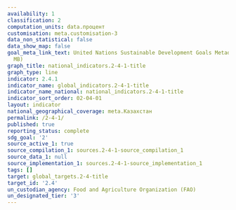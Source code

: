 ```yaml
---
availability: 1
classification: 2
computation_units: data.процент
customisation: meta.customisation-3
data_non_statistical: false
data_show_map: false
goal_meta_link_text: United Nations Sustainable Development Goals Metadata (PDF 4.0
  MB)
graph_title: national_indicators.2-4-1-title
graph_type: line
indicator: 2.4.1
indicator_name: global_indicators.2-4-1-title
indicator_name_national: national_indicators.2-4-1-title
indicator_sort_order: 02-04-01
layout: indicator
national_geographical_coverage: meta.Казахстан
permalink: /2-4-1/
published: true
reporting_status: complete
sdg_goal: '2'
source_active_1: true
source_compilation_1: sources.2-4-1-source_compilation_1
source_data_1: null
source_implementation_1: sources.2-4-1-source_implementation_1
tags: []
target: global_targets.2-4-title
target_id: '2.4'
un_custodian_agency: Food and Agriculture Organization (FAO)
un_designated_tier: '3'
---
```

